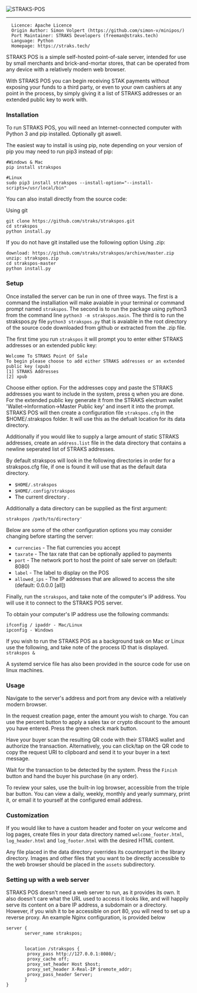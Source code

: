 ![STRAKS-POS](strakspos/assets/repo_logo.png)

____________________________________

```
  Licence: Apache Licence
  Origin Author: Simon Volpert (https://github.com/simon-v/minipos/)
  Port Maintainer: STRAKS Developers (freeman@straks.tech)
  Language: Python
  Homepage: https://straks.tech/
```


STRAKS POS is a simple self-hosted point-of-sale server, intended for use by small merchants and brick-and-mortar stores, that can be operated from any device with a relatively modern web browser.

With STRAKS POS you can begin receiving STAK payments without exposing your funds to a third party, or even to your own cashiers at any point in the process, by simply giving it a list of STRAKS addresses or an extended public key to work with.

### Installation

To run STRAKS POS, you will need an Internet-connected computer with Python 3 and pip installed. Optionally git aswell.

The easiest way to install is using pip, note depending on your version of pip you may need to run pip3 instead of pip:
```
#Windows & Mac
pip install strakspos

#Linux
sudo pip3 install strakspos --install-option="--install-scripts=/usr/local/bin"
```

You can also install directly from the source code:

Using git
```
git clone https://github.com/straks/strakspos.git
cd strakspos
python install.py
```

If you do not have git installed use the following option
Using .zip:
```
download: https://github.com/straks/strakspos/archive/master.zip
unzip: strakspos.zip
cd strakspos-master
python install.py
```

### Setup

Once installed the server can be run in one of three ways. The first is a command the installiation will make avaiable in your terminal or command prompt named `strakspos`. The second is to run the package using python3 from the command line `python3 -m strakspos.main`. The third is to run the strakspos.py file `python3 strakspos.py` that is avaiable in the root directory of the source code downloaded from github or extracted from the .zip file. 

The first time you run `strakspos` it will prompt you to enter either STRAKS addresses or an extended public key:

```
Welcome To STRAKS Point Of Sale
To begin please choose to add either STRAKS addresses or an extended public key (xpub)
[1] STRAKS Addresses
[2] xpub
```
Choose either option. For the addresses copy and paste the STRAKS addresses you want to include in the system, press q when you are done. For the extended public key generate it from the STRAKS electrum wallet 'Wallet->Information->Master Public key' and insert it into the prompt. STRAKS POS will then create a configuration file `strakspos.cfg` in the $HOME/.strakspos folder. It will use this as the defualt location for its data directory. 

Additionally if you would like to supply a large amount of static STRAKS addresses, create an `address.list` file in the data directory that contains a newline seperated list of STRAKS addresses.

By default strakspos will look in the following directories in order for a strakspos.cfg file, if one is found it will use that as the default data directory.
* `$HOME/.strakspos`
* `$HOME/.config/strakspos`
* The current directory .

Additionally a data directory can be supplied as the first argument:

`strakspos /path/to/directory'`


Below are some of the other configuration options you may consider changing before starting the server:
* `currencies` - The fiat currencies you accept
* `taxrate` - The tax rate that can be optionally applied to payments
* `port` - The network port to host the point of sale server on (default: 8080)
* `label` - The label to display on the POS
* `allowed_ips` - The IP addresses that are allowed to access the site (default: 0.0.0.0 [all])


Finally, run the `strakspos`, and take note of the computer's IP address. You will use it to connect to the STRAKS POS server.

To obtain your computer's IP address use the following commands:
```
ifconfig / ipaddr - Mac/Linux
ipconfig - Windows
```

If you wish to run the STRAKS POS as a background task on Mac or Linux use the following, and take note of the process ID that is displayed.
`strakspos &`


A systemd service file has also been provided in the source code for use on linux machines.

### Usage

Navigate to the server's address and port from any device with a relatively modern browser.

In the request creation page, enter the amount you wish to charge. You can use the percent button to apply a sales tax or crypto discount to the amount you have entered. Press the green check mark button.

Have your buyer scan the resulting QR code with their STRAKS wallet and authorize the transaction. Alternatively, you can click/tap on the QR code to copy the request URI to clipboard and send it to your buyer in a text message.

Wait for the transaction to be detected by the system. Press the `Finish` button and hand the buyer his purchase (in any order).

To review your sales, use the built-in log browser, accessible from the triple bar button. You can view a daily, weekly, monthly and yearly summary, print it, or email it to yourself at the configured email address.


### Customization

If you would like to have a custom header and footer on your welcome and log pages, create files in your data directory named  `welcome_footer.html`, `log_header.html` and `log_footer.html` with the desired HTML content.

Any file placed in the data directory overrides its counterpart in the library directory. Images and other files that you want to be directly accessible to the web browser should be placed in the `assets` subdirectory.

### Setting up with a web server

STRAKS POS doesn't need a web server to run, as it provides its own. It also doesn't care what the URL used to access it looks like, and will happily serve its content on a bare IP address, a subdomain or a directory. However, if you wish it to be accessible on port 80, you will need to set up a reverse proxy. An example Nginx configuration, is provided below

```
server {
       server_name strakspos;


       location /strakspos {
        proxy_pass http://127.0.0.1:8080/;
        proxy_cache off;
        proxy_set_header Host $host;
        proxy_set_header X-Real-IP $remote_addr;
        proxy_pass_header Server;
       }
}

```
